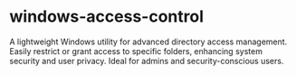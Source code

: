 # windows-access-control
A lightweight Windows utility for advanced directory access management. Easily restrict or grant access to specific folders, enhancing system security and user privacy. Ideal for admins and security-conscious users.

